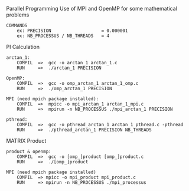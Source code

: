   
 Parallel Programming
	Use of MPI and OpenMP for some mathematical problems

	COMMANDS
		ex: PRECISION					= 0.000001
		ex: NB_PROCESSUS / NB_THREADS	= 4

  PI Calculation

	arctan_1:
		COMPIL	=>	gcc -o arctan_1 arctan_1.c
		RUN		=>	./arctan_1 PRECISION

	OpenMP:
		COMPIL	=>	gcc -o omp_arctan_1 arctan_1_omp.c
		RUN		=>	./omp_arctan_1 PRECISION

	MPI (need mpich package installed):
		COMPIL	=>	mpicc -o mpi_arctan_1 arctan_1_mpi.c
		RUN		=>	mpirun -n NB_PROCESSUS ./mpi_arctan_1 PRECISION

	pthread:
		COMPIL	=>	gcc -o pthread_arctan_1 arctan_1_pthread.c -pthread
		RUN		=>	./pthread_arctan_1 PRECISION NB_THREADS


  MATRIX Product

	product & openmp:
		COMPIL	=>	gcc -o [omp_]product [omp_]product.c
		RUN		=>	./[omp_]product

	MPI (need mpich package installed)
		COMPIL	=> mpicc -o mpi_product mpi_product.c
		RUN		=> mpirun -n NB_PROCESSUS ./mpi_processus
